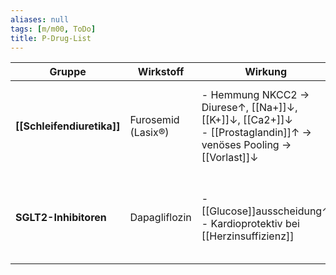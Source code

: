 ```yaml
---
aliases: null
tags: [m/m00, ToDo]
title: P-Drug-List
---
```


| Gruppe                     | Wirkstoff          | Wirkung                                                                                                           | [[UAW]]                                                                                                    | Indikation                                                                                                          | [[KI]]                                                     | Anmerkung                   |
| -------------------------- | ------------------ | ----------------------------------------------------------------------------------------------------------------- | ---------------------------------------------------------------------------------------------------------- | ------------------------------------------------------------------------------------------------------------------- | ---------------------------------------------------------- | --------------------------- |
| **[[Schleifendiuretika]]** | Furosemid (Lasix®) | - Hemmung NKCC2 → Diurese↑, [[Na+]]↓, [[K+]]↓, [[Ca2+]]↓<br>- [[Prostaglandin]]↑ → venöses Pooling → [[Vorlast]]↓ | [[Hypokaliämie]], [[Hyperglycämie]], [[Hyperurikämie]], Ototox., Hypovolämie, [[Exsikkose]], [[Thrombose]] | [[Ödeme]] ([[Lungenödem]], [[Nephrotisches Syndrom]], [[Leberzirrhose]]), [[CKD]], Forcierte Diurese | [[Anurie]]                                                 | Wirkdauer 6h, Torasemid 12h |
| **SGLT2-Inhibitoren**      | Dapagliflozin      | - [[Glucose]]ausscheidung↑<br>- Kardioprotektiv bei [[Herzinsuffizienz]]                                          | Genitalmycose, ==[[HWI]]==, [[Polyurie]], [[Exsikkose]], [[Diabetische Ketoazidose]], karzinogen?          | [[Diabetes mellitus]]                                                                                               | [[Schwangerschaft]], [[CKD]] [[GFR]] <45/60 | Pausieren bei akuter Erkrankung                            |
